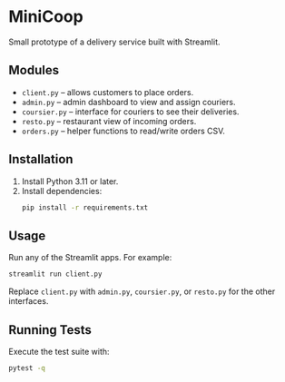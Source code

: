 # MiniCoop

Small prototype of a delivery service built with Streamlit.

## Modules

- `client.py` – allows customers to place orders.
- `admin.py` – admin dashboard to view and assign couriers.
- `coursier.py` – interface for couriers to see their deliveries.
- `resto.py` – restaurant view of incoming orders.
- `orders.py` – helper functions to read/write orders CSV.

## Installation

1. Install Python 3.11 or later.
2. Install dependencies:
   ```bash
   pip install -r requirements.txt
   ```

## Usage

Run any of the Streamlit apps. For example:
```bash
streamlit run client.py
```
Replace `client.py` with `admin.py`, `coursier.py`, or `resto.py` for the other interfaces.

## Running Tests

Execute the test suite with:
```bash
pytest -q
```
